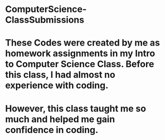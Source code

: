 # ComputerScience-ClassSubmissions
# These Codes were created by me as homework assignments in my Intro to Computer Science Class. Before this class, I had almost no experience with coding.
# However, this class taught me so much and helped me gain confidence in coding.
